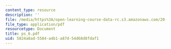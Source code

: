 ```yaml
---
content_type: resource
description: ''
file: /media/https%3A/open-learning-course-data-rc.s3.amazonaws.com/20-410j-molecular-cellular-and-tissue-biomechanics-be-410j-spring-2003/5824a8ad5584a4b1a87d54d68d8fdaf1_ps_6.pdf
file_type: application/pdf
resourcetype: Document
title: ps_6.pdf
uid: 5824a8ad-5584-a4b1-a87d-54d68d8fdaf1
---
```

